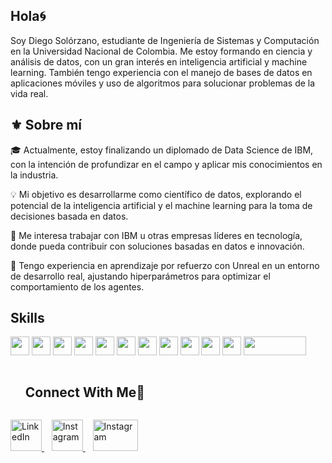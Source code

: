 ## Hola🌀

Soy Diego Solórzano, estudiante de Ingeniería de Sistemas y Computación en la Universidad Nacional de Colombia. Me estoy formando en ciencia y análisis de datos, con un gran interés en inteligencia artificial y machine learning. También tengo experiencia con el manejo de bases de datos en aplicaciones móviles y uso de algoritmos para solucionar problemas de la vida real.

## ⚜️ Sobre mí  
🎓 Actualmente, estoy finalizando un diplomado de Data Science de IBM, con la intención de profundizar en el campo y aplicar mis conocimientos en la industria.

💡 Mi objetivo es desarrollarme como científico de datos, explorando el potencial de la inteligencia artificial y el machine learning para la toma de decisiones basada en datos.

🚀 Me interesa trabajar con IBM u otras empresas líderes en tecnología, donde pueda contribuir con soluciones basadas en datos e innovación.

🤖 Tengo experiencia en aprendizaje por refuerzo con Unreal en un entorno de desarrollo real, ajustando hiperparámetros para optimizar el comportamiento de los agentes.

## Skills
<span>
<img src = 'https://github.com/MarikIshtar007/MarikIshtar007/blob/master/images/python2.png' height='30'/> 
<img src = 'https://img.shields.io/badge/OCTAVE-darkblue?style=for-the-badge&logo=octave&logoColor=fcd683' height='30'/>  
<img src = 'https://img.shields.io/badge/r-%23276DC3.svg?style=for-the-badge&logo=r&logoColor=white' height='30'/> 
<img src = 'https://img.shields.io/badge/scala-%23DC322F.svg?style=for-the-badge&logo=scala&logoColor=white' height='30'/> 
<img src = 'https://img.shields.io/badge/react-%2320232a.svg?style=for-the-badge&logo=react&logoColor=%2361DAFB' height='30'/>
<img src = 'https://github.com/MarikIshtar007/MarikIshtar007/blob/master/images/html.svg' width='30'/>
<img src = 'https://github.com/MarikIshtar007/MarikIshtar007/blob/master/images/css.svg' width='30'/> 
<img src = 'https://github.com/MarikIshtar007/MarikIshtar007/blob/master/images/js.svg' width='30'/> 
<img src = 'https://img.shields.io/badge/nestjs-%23E0234E.svg?style=for-the-badge&logo=nestjs&logoColor=white' height='30'/>
<img src = 'https://github.com/MarikIshtar007/MarikIshtar007/blob/master/images/sql.svg' width='30'/>
<img src = 'https://github.com/MarikIshtar007/MarikIshtar007/blob/master/images/git.svg' width='30'/>
<img src = 'https://img.shields.io/badge/unrealengine-%23313131.svg?style=for-the-badge&logo=unrealengine&logoColor=white' height='30' width = '100'/> 

</span>

<div id="user-content-toc">
  <ul>
    <summary><h2 style="display: inline-block">Connect With Me🤝</h2></summary>
  </ul>
</div>
<!-- Icons and links -->
<p>
  <a href="https://www.linkedin.com/in/diego-felipe33" target="_blank">
    <img src="https://user-images.githubusercontent.com/88904952/234979284-68c11d7f-1acc-4f0c-ac78-044e1037d7b0.png" alt="LinkedIn" height="50" width="50" />
  </a>
  &nbsp;&nbsp;
  <a href="https://www.instagram.com/diegofelipe.8/" target="_blank">
    <img src="https://user-images.githubusercontent.com/88904952/234981169-2dd1e58f-4b7e-468c-8213-034ba62156c3.png" alt="Instagram" height="50" width="50" />
  </a>
  &nbsp;&nbsp;
  <a href="mailto:diegosolorzanoyt@gmail.com" target="_blank">
    <img src="https://img.shields.io/badge/Gmail-D14836?style=for-the-badge&logo=gmail&logoColor=white" alt="Instagram" height="50" width="72" />
  </a>
</p>
